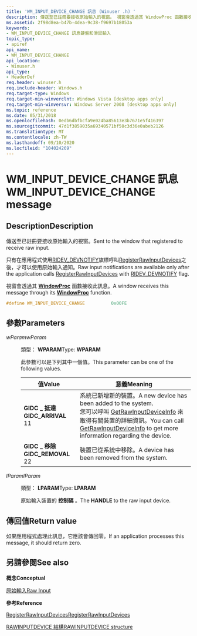 ```yaml
---
title: 'WM_INPUT_DEVICE_CHANGE 訊息 (Winuser .h) '
description: 傳送至已註冊要接收原始輸入的視窗。 視窗會透過其 WindowProc 函數接收此訊息。
ms.assetid: 2f98d8ea-b47b-4dea-9c38-f9697b18053a
keywords:
- WM_INPUT_DEVICE_CHANGE 訊息鍵盤和滑鼠輸入
topic_type:
- apiref
api_name:
- WM_INPUT_DEVICE_CHANGE
api_location:
- Winuser.h
api_type:
- HeaderDef
req.header: winuser.h
req.include-header: Windows.h
req.target-type: Windows
req.target-min-winverclnt: Windows Vista [desktop apps only]
req.target-min-winversvr: Windows Server 2008 [desktop apps only]
ms.topic: reference
ms.date: 05/31/2018
ms.openlocfilehash: 0edb6dbfbcfa9e024ba85613e3b7671e5f416397
ms.sourcegitcommit: 47d1f3859035a69340571bf50c3d36e0abeb2126
ms.translationtype: MT
ms.contentlocale: zh-TW
ms.lasthandoff: 09/10/2020
ms.locfileid: "104024269"
---
```

# <a name="wm_input_device_change-message"></a><span data-ttu-id="df3d3-105">WM_INPUT_DEVICE_CHANGE 訊息</span><span class="sxs-lookup"><span data-stu-id="df3d3-105">WM_INPUT_DEVICE_CHANGE message</span></span>

## <a name="description"></a><span data-ttu-id="df3d3-106">Description</span><span class="sxs-lookup"><span data-stu-id="df3d3-106">Description</span></span>

<span data-ttu-id="df3d3-107">傳送至已註冊要接收原始輸入的視窗。</span><span class="sxs-lookup"><span data-stu-id="df3d3-107">Sent to the window that registered to receive raw input.</span></span> 

<span data-ttu-id="df3d3-108">只有在應用程式使用[RIDEV_DEVNOTIFY](/windows/win32/api/winuser/ns-winuser-rawinputdevice)旗標呼叫[RegisterRawInputDevices](/windows/win32/api/winuser/nf-winuser-registerrawinputdevices)之後，才可以使用原始輸入通知。</span><span class="sxs-lookup"><span data-stu-id="df3d3-108">Raw input notifications are available only after the application calls [RegisterRawInputDevices](/windows/win32/api/winuser/nf-winuser-registerrawinputdevices) with [RIDEV_DEVNOTIFY](/windows/win32/api/winuser/ns-winuser-rawinputdevice) flag.</span></span>

<span data-ttu-id="df3d3-109">視窗會透過其 [**WindowProc**](/previous-versions/windows/desktop/legacy/ms633573(v=vs.85)) 函數接收此訊息。</span><span class="sxs-lookup"><span data-stu-id="df3d3-109">A window receives this message through its [**WindowProc**](/previous-versions/windows/desktop/legacy/ms633573(v=vs.85)) function.</span></span>

```C++
#define WM_INPUT_DEVICE_CHANGE          0x00FE
```

## <a name="parameters"></a><span data-ttu-id="df3d3-110">參數</span><span class="sxs-lookup"><span data-stu-id="df3d3-110">Parameters</span></span>

<dl> <dt>

<span data-ttu-id="df3d3-111">*wParam*</span><span class="sxs-lookup"><span data-stu-id="df3d3-111">*wParam*</span></span>

</dt> <dd>

<span data-ttu-id="df3d3-112">類型： **WPARAM**</span><span class="sxs-lookup"><span data-stu-id="df3d3-112">Type: **WPARAM**</span></span>

<span data-ttu-id="df3d3-113">此參數可以是下列其中一個值。</span><span class="sxs-lookup"><span data-stu-id="df3d3-113">This parameter can be one of the following values.</span></span>

| <span data-ttu-id="df3d3-114">值</span><span class="sxs-lookup"><span data-stu-id="df3d3-114">Value</span></span>                    | <span data-ttu-id="df3d3-115">意義</span><span class="sxs-lookup"><span data-stu-id="df3d3-115">Meaning</span></span>                                    |
|--------------------------|--------------------------------------------|
| <span data-ttu-id="df3d3-116">**GIDC \_ 抵達**</span><span class="sxs-lookup"><span data-stu-id="df3d3-116">**GIDC\_ARRIVAL**</span></span> </br><span data-ttu-id="df3d3-117">1</span><span class="sxs-lookup"><span data-stu-id="df3d3-117">1</span></span> | <span data-ttu-id="df3d3-118">系統已新增新的裝置。</span><span class="sxs-lookup"><span data-stu-id="df3d3-118">A new device has been added to the system.</span></span> </br> <span data-ttu-id="df3d3-119">您可以呼叫 [GetRawInputDeviceInfo](/windows/win32/api/winuser/nf-winuser-getrawinputdeviceinfoa) 來取得有關裝置的詳細資訊。</span><span class="sxs-lookup"><span data-stu-id="df3d3-119">You can call [GetRawInputDeviceInfo](/windows/win32/api/winuser/nf-winuser-getrawinputdeviceinfoa) to get more information regarding the device.</span></span> |
| <span data-ttu-id="df3d3-120">**GIDC \_ 移除**</span><span class="sxs-lookup"><span data-stu-id="df3d3-120">**GIDC\_REMOVAL**</span></span> </br><span data-ttu-id="df3d3-121">2</span><span class="sxs-lookup"><span data-stu-id="df3d3-121">2</span></span> | <span data-ttu-id="df3d3-122">裝置已從系統中移除。</span><span class="sxs-lookup"><span data-stu-id="df3d3-122">A device has been removed from the system.</span></span> |

</dd> <dt>

<span data-ttu-id="df3d3-123">*lParam*</span><span class="sxs-lookup"><span data-stu-id="df3d3-123">*lParam*</span></span> 

</dt> <dd>

<span data-ttu-id="df3d3-124">類型： **LPARAM**</span><span class="sxs-lookup"><span data-stu-id="df3d3-124">Type: **LPARAM**</span></span>

<span data-ttu-id="df3d3-125">原始輸入裝置的 **控制碼** 。</span><span class="sxs-lookup"><span data-stu-id="df3d3-125">The **HANDLE** to the raw input device.</span></span>

</dd> </dl>

## <a name="return-value"></a><span data-ttu-id="df3d3-126">傳回值</span><span class="sxs-lookup"><span data-stu-id="df3d3-126">Return value</span></span>

<span data-ttu-id="df3d3-127">如果應用程式處理此訊息，它應該會傳回零。</span><span class="sxs-lookup"><span data-stu-id="df3d3-127">If an application processes this message, it should return zero.</span></span>

## <a name="see-also"></a><span data-ttu-id="df3d3-128">另請參閱</span><span class="sxs-lookup"><span data-stu-id="df3d3-128">See also</span></span>

<span data-ttu-id="df3d3-129">**概念**</span><span class="sxs-lookup"><span data-stu-id="df3d3-129">**Conceptual**</span></span>

[<span data-ttu-id="df3d3-130">原始輸入</span><span class="sxs-lookup"><span data-stu-id="df3d3-130">Raw Input</span></span>](/windows/desktop/inputdev/raw-input)

<span data-ttu-id="df3d3-131">**參考**</span><span class="sxs-lookup"><span data-stu-id="df3d3-131">**Reference**</span></span>

[<span data-ttu-id="df3d3-132">RegisterRawInputDevices</span><span class="sxs-lookup"><span data-stu-id="df3d3-132">RegisterRawInputDevices</span></span>](/windows/win32/api/winuser/nf-winuser-registerrawinputdevices)

[<span data-ttu-id="df3d3-133">RAWINPUTDEVICE 結構</span><span class="sxs-lookup"><span data-stu-id="df3d3-133">RAWINPUTDEVICE structure</span></span>](/windows/win32/api/winuser/ns-winuser-rawinputdevice)
 

